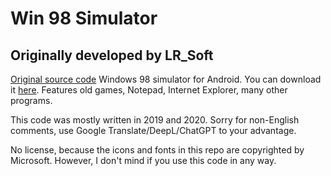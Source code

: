 # Win 98 Simulator
## Originally developed by LR_Soft
[Original source code](https://github.com/gottagofaster236/win-98-simulator-public)
Windows 98 simulator for Android. You can download it [here](https://m.apkpure.com/win-98-simulator/com.lr_soft.windows98simulator).
Features old games, Notepad, Internet Explorer, many other programs.

This code was mostly written in 2019 and 2020. Sorry for non-English comments, use Google Translate/DeepL/ChatGPT to your advantage.

No license, because the icons and fonts in this repo are copyrighted by Microsoft. However, I don't mind if you use this code in any way.
